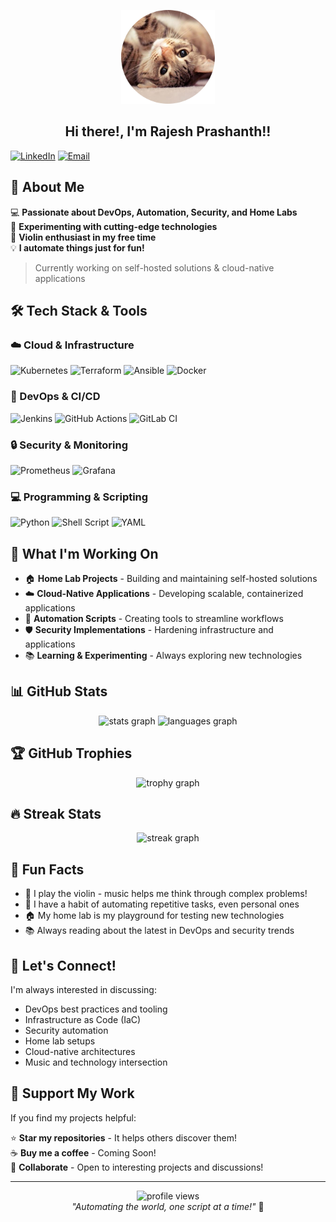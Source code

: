 
<p align="center">
  <img width="150" src="https://raw.githubusercontent.com/rajeshprasanth/rajeshprasanth/master/assets/3965359-modified.png" />
</p>  
<h2 align="center">Hi there!, I'm Rajesh Prashanth!!</h2>

[![LinkedIn](https://img.shields.io/badge/LinkedIn-0077B5?style=for-the-badge&logo=linkedin&logoColor=white)](https://linkedin.com/in/rajeshprasanth)
[![Email](https://img.shields.io/badge/Email-D14836?style=for-the-badge&logo=gmail&logoColor=white)](mailto:rajeshprasanth@rediffmail.com)

## 🚀 About Me

💻 **Passionate about DevOps, Automation, Security, and Home Labs**  
🔬 **Experimenting with cutting-edge technologies**  
🎻 **Violin enthusiast in my free time**  
💡 **I automate things just for fun!**

> Currently working on self-hosted solutions & cloud-native applications

## 🛠️ Tech Stack & Tools

### ☁️ Cloud & Infrastructure
![Kubernetes](https://img.shields.io/badge/kubernetes-%23326ce5.svg?style=for-the-badge&logo=kubernetes&logoColor=white)
![Terraform](https://img.shields.io/badge/terraform-%235835CC.svg?style=for-the-badge&logo=terraform&logoColor=white)
![Ansible](https://img.shields.io/badge/ansible-%231A1918.svg?style=for-the-badge&logo=ansible&logoColor=white)
![Docker](https://img.shields.io/badge/docker-%230db7ed.svg?style=for-the-badge&logo=docker&logoColor=white)

### 🔧 DevOps & CI/CD
![Jenkins](https://img.shields.io/badge/jenkins-%232C5263.svg?style=for-the-badge&logo=jenkins&logoColor=white)
![GitHub Actions](https://img.shields.io/badge/github%20actions-%232671E5.svg?style=for-the-badge&logo=githubactions&logoColor=white)
![GitLab CI](https://img.shields.io/badge/gitlab%20ci-%23181717.svg?style=for-the-badge&logo=gitlab&logoColor=white)

### 🔒 Security & Monitoring
![Prometheus](https://img.shields.io/badge/Prometheus-E6522C?style=for-the-badge&logo=Prometheus&logoColor=white)
![Grafana](https://img.shields.io/badge/grafana-%23F46800.svg?style=for-the-badge&logo=grafana&logoColor=white)

### 💻 Programming & Scripting
![Python](https://img.shields.io/badge/python-3670A0?style=for-the-badge&logo=python&logoColor=ffdd54)
![Shell Script](https://img.shields.io/badge/shell_script-%23121011.svg?style=for-the-badge&logo=gnu-bash&logoColor=white)
![YAML](https://img.shields.io/badge/yaml-%23ffffff.svg?style=for-the-badge&logo=yaml&logoColor=151515)

## 🎯 What I'm Working On

- 🏠 **Home Lab Projects** - Building and maintaining self-hosted solutions
- ☁️ **Cloud-Native Applications** - Developing scalable, containerized applications
- 🤖 **Automation Scripts** - Creating tools to streamline workflows
- 🛡️ **Security Implementations** - Hardening infrastructure and applications
- 📚 **Learning & Experimenting** - Always exploring new technologies

## 📊 GitHub Stats

<div align="center">
  <img src="https://github-readme-stats.vercel.app/api?username=rajeshprasanth&hide_title=false&hide_rank=false&show_icons=true&include_all_commits=true&count_private=true&disable_animations=false&theme=dracula&locale=en&hide_border=false" height="150" alt="stats graph"  />
  <img src="https://github-readme-stats.vercel.app/api/top-langs?username=rajeshprasanth&locale=en&hide_title=false&layout=compact&card_width=320&langs_count=5&theme=dracula&hide_border=false" height="150" alt="languages graph"  />
</div>

## 🏆 GitHub Trophies

<div align="center">
  <img src="https://github-profile-trophy.vercel.app?username=rajeshprasanth&theme=dracula&column=3&row=1&margin-w=8&margin-h=8&no-bg=false&no-frame=false&order=4" alt="trophy graph"  />
</div>

## 🔥 Streak Stats

<div align="center">
  <img src="https://github-readme-streak-stats.herokuapp.com/?user=rajeshprasanth&theme=dracula&hide_border=false" alt="streak graph"  />
</div>

## 🎵 Fun Facts

- 🎻 I play the violin - music helps me think through complex problems!
- 🤖 I have a habit of automating repetitive tasks, even personal ones
- 🏠 My home lab is my playground for testing new technologies
- 📚 Always reading about the latest in DevOps and security trends

## 💬 Let's Connect!

I'm always interested in discussing:
- DevOps best practices and tooling
- Infrastructure as Code (IaC)
- Security automation
- Home lab setups
- Cloud-native architectures
- Music and technology intersection

## 🤝 Support My Work

If you find my projects helpful:

⭐ **Star my repositories** - It helps others discover them!  
☕ **Buy me a coffee** - Coming Soon!  
🤝 **Collaborate** - Open to interesting projects and discussions!

---

<div align="center">
  <img src="https://komarev.com/ghpvc/?username=rajeshprasanth&color=blueviolet&style=flat-square&label=Profile+Views" alt="profile views" />
</div>

<div align="center">
  <em>"Automating the world, one script at a time!"</em> 🚀
</div>

